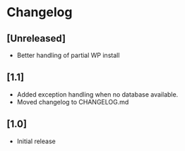 # Changelog

## [Unreleased]

* Better handling of partial WP install

## [1.1]

* Added exception handling when no database available.
* Moved changelog to CHANGELOG.md

## [1.0]

* Initial release
